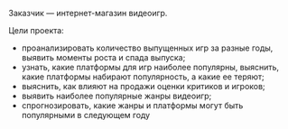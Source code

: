 Заказчик — интернет-магазин видеоигр.

Цели проекта:

- проанализировать количество выпущенных игр за разные годы, выявить моменты роста и спада выпуска;
- узнать, какие платформы для игр наиболее популярны, выяснить, какие платформы набирают популярность, а какие ее теряют;
- выяснить, как влияют на продажи оценки критиков и игроков;
- выявить наиболее популярные жанры видеоигр;
- спрогнозировать, какие жанры и платформы могут быть популярными в следующем году
